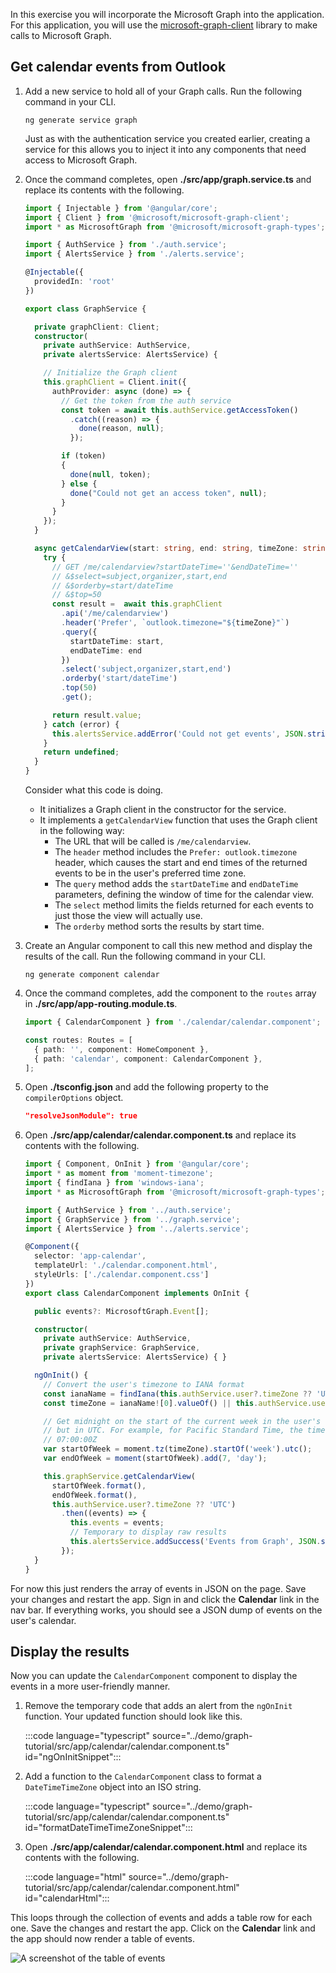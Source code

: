 <!-- markdownlint-disable MD002 MD041 -->

In this exercise you will incorporate the Microsoft Graph into the application. For this application, you will use the [microsoft-graph-client](https://github.com/microsoftgraph/msgraph-sdk-javascript) library to make calls to Microsoft Graph.

## Get calendar events from Outlook

1. Add a new service to hold all of your Graph calls. Run the following command in your CLI.

    ```Shell
    ng generate service graph
    ```

    Just as with the authentication service you created earlier, creating a service for this allows you to inject it into any components that need access to Microsoft Graph.

1. Once the command completes, open **./src/app/graph.service.ts** and replace its contents with the following.

    ```typescript
    import { Injectable } from '@angular/core';
    import { Client } from '@microsoft/microsoft-graph-client';
    import * as MicrosoftGraph from '@microsoft/microsoft-graph-types';

    import { AuthService } from './auth.service';
    import { AlertsService } from './alerts.service';

    @Injectable({
      providedIn: 'root'
    })

    export class GraphService {

      private graphClient: Client;
      constructor(
        private authService: AuthService,
        private alertsService: AlertsService) {

        // Initialize the Graph client
        this.graphClient = Client.init({
          authProvider: async (done) => {
            // Get the token from the auth service
            const token = await this.authService.getAccessToken()
              .catch((reason) => {
                done(reason, null);
              });

            if (token)
            {
              done(null, token);
            } else {
              done("Could not get an access token", null);
            }
          }
        });
      }

      async getCalendarView(start: string, end: string, timeZone: string): Promise<MicrosoftGraph.Event[] | undefined> {
        try {
          // GET /me/calendarview?startDateTime=''&endDateTime=''
          // &$select=subject,organizer,start,end
          // &$orderby=start/dateTime
          // &$top=50
          const result =  await this.graphClient
            .api('/me/calendarview')
            .header('Prefer', `outlook.timezone="${timeZone}"`)
            .query({
              startDateTime: start,
              endDateTime: end
            })
            .select('subject,organizer,start,end')
            .orderby('start/dateTime')
            .top(50)
            .get();

          return result.value;
        } catch (error) {
          this.alertsService.addError('Could not get events', JSON.stringify(error, null, 2));
        }
        return undefined;
      }
    }
    ```

    Consider what this code is doing.

    - It initializes a Graph client in the constructor for the service.
    - It implements a `getCalendarView` function that uses the Graph client in the following way:
      - The URL that will be called is `/me/calendarview`.
      - The `header` method includes the `Prefer: outlook.timezone` header, which causes the start and end times of the returned events to be in the user's preferred time zone.
      - The `query` method adds the `startDateTime` and `endDateTime` parameters, defining the window of time for the calendar view.
      - The `select` method limits the fields returned for each events to just those the view will actually use.
      - The `orderby` method sorts the results by start time.

1. Create an Angular component to call this new method and display the results of the call. Run the following command in your CLI.

    ```Shell
    ng generate component calendar
    ```

1. Once the command completes, add the component to the `routes` array in **./src/app/app-routing.module.ts**.

    ```typescript
    import { CalendarComponent } from './calendar/calendar.component';

    const routes: Routes = [
      { path: '', component: HomeComponent },
      { path: 'calendar', component: CalendarComponent },
    ];
    ```

1. Open **./tsconfig.json** and add the following property to the `compilerOptions` object.

    ```json
    "resolveJsonModule": true
    ```

1. Open **./src/app/calendar/calendar.component.ts** and replace its contents with the following.

    ```typescript
    import { Component, OnInit } from '@angular/core';
    import * as moment from 'moment-timezone';
    import { findIana } from 'windows-iana';
    import * as MicrosoftGraph from '@microsoft/microsoft-graph-types';

    import { AuthService } from '../auth.service';
    import { GraphService } from '../graph.service';
    import { AlertsService } from '../alerts.service';

    @Component({
      selector: 'app-calendar',
      templateUrl: './calendar.component.html',
      styleUrls: ['./calendar.component.css']
    })
    export class CalendarComponent implements OnInit {

      public events?: MicrosoftGraph.Event[];

      constructor(
        private authService: AuthService,
        private graphService: GraphService,
        private alertsService: AlertsService) { }

      ngOnInit() {
        // Convert the user's timezone to IANA format
        const ianaName = findIana(this.authService.user?.timeZone ?? 'UTC');
        const timeZone = ianaName![0].valueOf() || this.authService.user?.timeZone || 'UTC';

        // Get midnight on the start of the current week in the user's timezone,
        // but in UTC. For example, for Pacific Standard Time, the time value would be
        // 07:00:00Z
        var startOfWeek = moment.tz(timeZone).startOf('week').utc();
        var endOfWeek = moment(startOfWeek).add(7, 'day');

        this.graphService.getCalendarView(
          startOfWeek.format(),
          endOfWeek.format(),
          this.authService.user?.timeZone ?? 'UTC')
            .then((events) => {
              this.events = events;
              // Temporary to display raw results
              this.alertsService.addSuccess('Events from Graph', JSON.stringify(events, null, 2));
            });
      }
    }
    ```

For now this just renders the array of events in JSON on the page. Save your changes and restart the app. Sign in and click the **Calendar** link in the nav bar. If everything works, you should see a JSON dump of events on the user's calendar.

## Display the results

Now you can update the `CalendarComponent` component to display the events in a more user-friendly manner.

1. Remove the temporary code that adds an alert from the `ngOnInit` function. Your updated function should look like this.

    :::code language="typescript" source="../demo/graph-tutorial/src/app/calendar/calendar.component.ts" id="ngOnInitSnippet":::

1. Add a function to the `CalendarComponent` class to format a `DateTimeTimeZone` object into an ISO string.

    :::code language="typescript" source="../demo/graph-tutorial/src/app/calendar/calendar.component.ts" id="formatDateTimeTimeZoneSnippet":::

1. Open **./src/app/calendar/calendar.component.html** and replace its contents with the following.

    :::code language="html" source="../demo/graph-tutorial/src/app/calendar/calendar.component.html" id="calendarHtml":::

This loops through the collection of events and adds a table row for each one. Save the changes and restart the app. Click on the **Calendar** link and the app should now render a table of events.

![A screenshot of the table of events](./images/add-msgraph-01.png)
